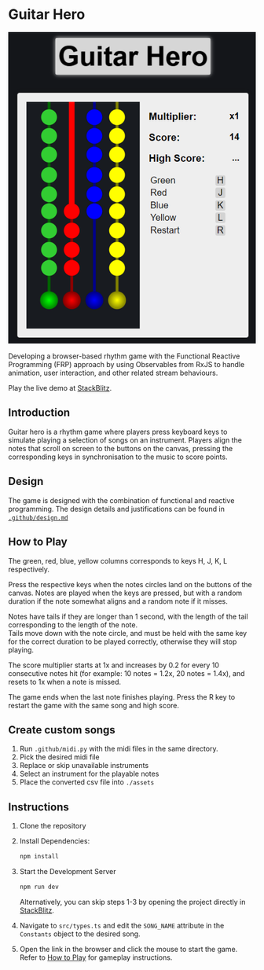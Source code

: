 # Guitar Hero

<p align="center">
    <img src="https://raw.githubusercontent.com/OpagueGlass/guitar-hero/main/.github/guitar-hero.png" alt="Guitar Hero Gameplay"/>
</p>

Developing a browser-based rhythm game with the Functional Reactive Programming (FRP) approach by using Observables from
RxJS to handle animation, user interaction, and other related stream behaviours.

Play the live demo at [StackBlitz](https://stackblitz.com/github/OpagueGlass/guitar-hero).

## Introduction

Guitar hero is a rhythm game where players press keyboard keys to simulate playing a selection of songs on an
instrument. Players align the notes that scroll on screen to the buttons on the canvas, pressing the corresponding keys
in synchronisation to the music to score points.

## Design

The game is designed with the combination of functional and reactive programming. The design details and justifications
can be found in [`.github/design.md`](https://github.com/OpagueGlass/guitar-hero/blob/main/.github/design.md)

## How to Play

The green, red, blue, yellow columns corresponds to keys H, J, K, L respectively.

Press the respective keys when the notes circles land on the buttons of the canvas. Notes are played when the keys are
pressed, but with a random duration if the note somewhat aligns and a random note if it misses.

Notes have tails if they are longer than 1 second, with the length of the tail corresponding to the length of the note.  
Tails move down with the note circle, and must be held with the same key for the correct duration to be played
correctly, otherwise they will stop playing.

The score multiplier starts at 1x and increases by 0.2 for every 10 consecutive notes hit (for example: 10 notes = 1.2x,
20 notes = 1.4x), and resets to 1x when a note is missed.

The game ends when the last note finishes playing. Press the R key to restart the game with the same song and high
score.

## Create custom songs

1. Run `.github/midi.py` with the midi files in the same directory.
2. Pick the desired midi file
3. Replace or skip unavailable instruments
4. Select an instrument for the playable notes
5. Place the converted csv file into `./assets`

## Instructions

1. Clone the repository

2. Install Dependencies:

    ```bash
    npm install
    ```

3. Start the Development Server

    ```bash
    npm run dev
    ```

    Alternatively, you can skip steps 1-3 by opening the project directly in
    [StackBlitz](https://stackblitz.com/github/OpagueGlass/guitar-hero).

5. Navigate to `src/types.ts` and edit the `SONG_NAME` attribute in the `Constants` object to the desired song.

6. Open the link in the browser and click the mouse to start the game. Refer to [How to Play](#How-to-Play) for gameplay
   instructions.
